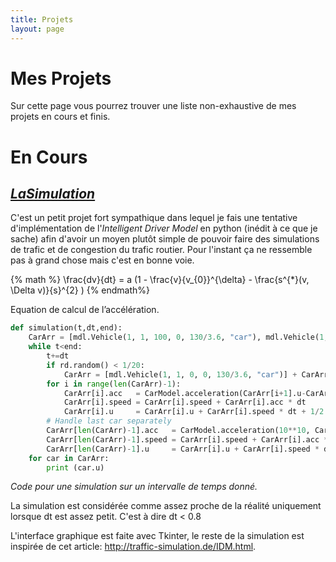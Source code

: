 ```yaml
---
title: Projets
layout: page
---
```

# Mes Projets

Sur cette page vous pourrez trouver une liste non-exhaustive de mes projets en cours et finis.

# En Cours

## [_LaSimulation_](https://github.com/Kakise/LaSimulation)

C'est un petit projet fort sympathique dans lequel je fais une tentative d'implémentation de l'_Intelligent Driver Model_ en python (inédit à ce que je sache) afin d'avoir un moyen plutôt simple de pouvoir faire des simulations de trafic et de congestion du trafic routier. Pour l'instant ça ne ressemble pas à grand chose mais c'est en bonne voie.

{% math %}
\frac{dv}{dt} = a (1 - \frac{v}{v_{0}}^{\delta} - \frac{s^{*}(v, \Delta v)}{s}^{2} )
{% endmath%}

Equation de calcul de l’accélération.

```python
def simulation(t,dt,end):
    CarArr = [mdl.Vehicle(1, 1, 100, 0, 130/3.6, "car"), mdl.Vehicle(1, 1, 200, 0, 130/3.6, "car")]
    while t<end:
        t+=dt
        if rd.random() < 1/20:
            CarArr = [mdl.Vehicle(1, 1, 0, 0, 130/3.6, "car")] + CarArr
        for i in range(len(CarArr)-1):
            CarArr[i].acc   = CarModel.acceleration(CarArr[i+1].u-CarArr[i].u, CarArr[i].speed, CarArr[i+1].speed, CarArr[i+1].acc)
            CarArr[i].speed = CarArr[i].speed + CarArr[i].acc * dt
            CarArr[i].u     = CarArr[i].u + CarArr[i].speed * dt + 1/2 * CarArr[i].acc * (dt**2)
        # Handle last car separately
        CarArr[len(CarArr)-1].acc   = CarModel.acceleration(10**10, CarArr[i].speed, 10**10, 10**10)
        CarArr[len(CarArr)-1].speed = CarArr[i].speed + CarArr[i].acc * dt
        CarArr[len(CarArr)-1].u     = CarArr[i].u + CarArr[i].speed * dt + 1/2 * CarArr[i].acc * (dt**2)
    for car in CarArr:
        print (car.u)
```

_Code pour une simulation sur un intervalle de temps donné._

La simulation est considérée comme assez proche de la réalité uniquement lorsque dt est assez petit. C'est à dire dt < 0.8

L'interface graphique est faite avec Tkinter, le reste de la simulation est inspirée de cet article: <http://traffic-simulation.de/IDM.html>.
